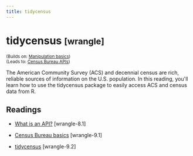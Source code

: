 ```yaml
---
title: tidycensus
---
```


<!-- Generated automatically from tidycensus.yml. Do not edit by hand -->

# tidycensus <small class='wrangle'>[wrangle]</small>
<small>(Builds on: [Manipulation basics](manip-basics.md))</small>  
<small>(Leads to: [Census Bureau APIs](census-bureau-apis.md))</small>

The American Community Survey (ACS) and decennial census are rich, reliable
sources of information on the U.S. population. In this reading, you'll learn how 
to use the tidycensus package to easily access ACS and census data from R. 

## Readings

  * [What is an API?](https://dcl-wrangle.stanford.edu/api-basics.html#what-is-an-api) [wrangle-8.1]

  * [Census Bureau basics](https://dcl-wrangle.stanford.edu/census.html#census-bureau-basics) [wrangle-9.1]

  * [tidycensus](https://dcl-wrangle.stanford.edu/census.html#tidycensus) [wrangle-9.2]


